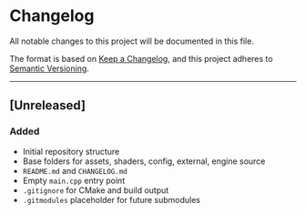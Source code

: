 # Changelog

All notable changes to this project will be documented in this file.

The format is based on [Keep a Changelog](https://keepachangelog.com/en/1.1.0/),
and this project adheres to [Semantic Versioning](https://semver.org/spec/v2.0.0.html).

---

## [Unreleased]

### Added

- Initial repository structure
- Base folders for assets, shaders, config, external, engine source
- `README.md` and `CHANGELOG.md`
- Empty `main.cpp` entry point
- `.gitignore` for CMake and build output
- `.gitmodules` placeholder for future submodules
